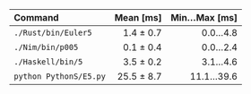 | Command | Mean [ms] | Min…Max [ms] |
|:---|---:|---:|
| `./Rust/bin/Euler5` | 1.4 ± 0.7 | 0.0…4.8 |
| `./Nim/bin/p005` | 0.1 ± 0.4 | 0.0…2.4 |
| `./Haskell/bin/5` | 3.5 ± 0.2 | 3.1…4.6 |
| `python PythonS/E5.py` | 25.5 ± 8.7 | 11.1…39.6 |
